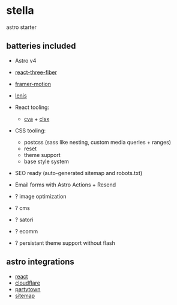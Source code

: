 # stella

astro starter

## batteries included

- Astro v4
- [react-three-fiber](https://github.com/pmndrs/react-three-fiber)
- [framer-motion](https://github.com/framer/motion)
- [lenis](https://github.com/darkroomengineering/lenis)
- React tooling:
  - [cva](https://github.com/joe-bell/cva) + [clsx](https://github.com/lukeed/clsx)
- CSS tooling:
  - postcss (sass like nesting, custom media queries + ranges)
  - reset
  - theme support
  - base style system
- SEO ready (auto-generated sitemap and robots.txt)
- Email forms with Astro Actions + Resend

- ? image optimization
- ? cms
- ? satori
- ? ecomm
- ? persistant theme support without flash

## astro integrations

- [react](https://github.com/withastro/astro/tree/main/packages/integrations/react/)
- [cloudflare](https://github.com/withastro/adapters/tree/main/packages/cloudflare/)
- [partytown](https://github.com/withastro/astro/tree/main/packages/integrations/partytown/)
- [sitemap](https://github.com/withastro/astro/tree/main/packages/integrations/sitemap/)
